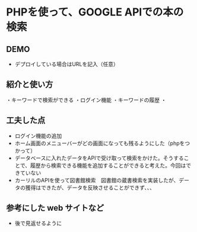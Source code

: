 # PHPを使って、GOOGLE APIでの本の検索

## DEMO
  - デプロイしている場合はURLを記入（任意）

## 紹介と使い方

・キーワードで検索ができる
・ログイン機能
・キーワードの履歴
・
## 工夫した点

  - ログイン機能の追加
  - ホーム画面のメニューバーがどの画面になっても残るようにした（phpをつかって）
  - データベースに入れたデータをAPIで受け取って検索をかけた。そうすることで、履歴から検索できる機能を追加することができると考えた。今回はできていない
  - カーリルのAPIを使って図書館検索　図書館の蔵書検索を実装したが、データの獲得はできたが、データを反映させることができず、、、


## 参考にした web サイトなど

  - 後で見返せるように
